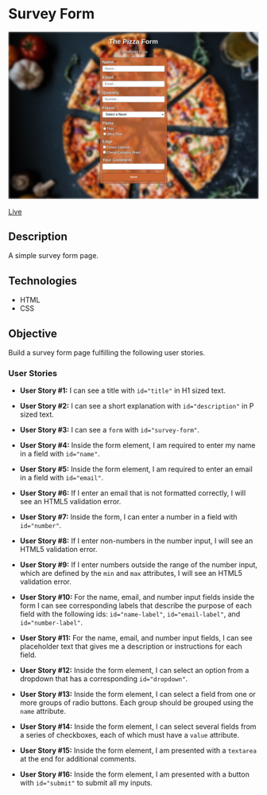 # Survey Form

![Survey Form](screenshot.png)

[Live](https://jjnilton.github.io/freecodecamp-projects/responsive-web-design/survey-form/dist)

## Description

A simple survey form page.

## Technologies

- HTML
- CSS

## Objective

Build a survey form page fulfilling the following user stories.

### User Stories

- **User Story #1:** I can see a title with `id="title"` in H1 sized text.

- **User Story #2:** I can see a short explanation with `id="description"` in P sized text.

- **User Story #3:** I can see a `form` with `id="survey-form"`.

- **User Story #4:** Inside the form element, I am required to enter my name in a field with `id="name"`.

- **User Story #5:** Inside the form element, I am required to enter an email in a field with `id="email"`.

- **User Story #6:** If I enter an email that is not formatted correctly, I will see an HTML5 validation error.

- **User Story #7:** Inside the form, I can enter a number in a field with `id="number"`.

- **User Story #8:** If I enter non-numbers in the number input, I will see an HTML5 validation error.

- **User Story #9:** If I enter numbers outside the range of the number input, which are defined by the `min` and `max` attributes, I will see an HTML5 validation error.

- **User Story #10:** For the name, email, and number input fields inside the form I can see corresponding labels that describe the purpose of each field with the following ids: `id="name-label"`, `id="email-label"`, and `id="number-label"`.

- **User Story #11:** For the name, email, and number input fields, I can see placeholder text that gives me a description or instructions for each field.

- **User Story #12:** Inside the form element, I can select an option from a dropdown that has a corresponding `id="dropdown"`.

- **User Story #13:** Inside the form element, I can select a field from one or more groups of radio buttons. Each group should be grouped using the `name` attribute.

- **User Story #14:** Inside the form element, I can select several fields from a series of checkboxes, each of which must have a `value` attribute.

- **User Story #15:** Inside the form element, I am presented with a `textarea` at the end for additional comments.

- **User Story #16:** Inside the form element, I am presented with a button with `id="submit"` to submit all my inputs.